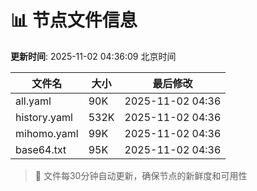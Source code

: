 # 📊 节点文件信息

**更新时间**: 2025-11-02 04:36:09 北京时间

| 文件名 | 大小 | 最后修改 |
|--------|------|----------|
| all.yaml | 90K | 2025-11-02 04:36 |
| history.yaml | 532K | 2025-11-02 04:36 |
| mihomo.yaml | 99K | 2025-11-02 04:36 |
| base64.txt | 95K | 2025-11-02 04:36 |

> 🔄 文件每30分钟自动更新，确保节点的新鲜度和可用性
